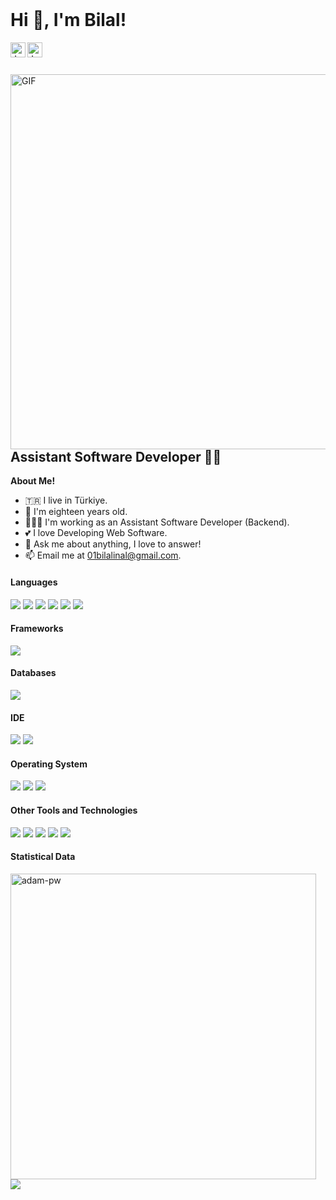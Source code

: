 <br />
<h1 title="Bilal İnal"> Hi 👋, I'm Bilal!</h1>

<a href="https://www.linkedin.com/in/inalbilal/" target="_blank">
    <img align="left" alt="Jaskirat's LinkedIn" width="24px" src="https://cdn.jsdelivr.net/npm/simple-icons@v3/icons/linkedin.svg" />
</a>
<a href="https://www.instagram.com/bilalinal.com.tr/" target="_blank">
    <img align="left" alt="Jaskirat's Instagram" width="24px" src="https://cdn.jsdelivr.net/npm/simple-icons@v3/icons/instagram.svg" />
</a>

<br />
<br />
<br />
<a href="https://github.com/inalbilal" target="_blank"> <img width="600px" align="right" alt="GIF" src="https://camo.githubusercontent.com/5ddf73ad3a205111cf8c686f687fc216c2946a75005718c8da5b837ad9de78c9/68747470733a2f2f7468756d62732e6766796361742e636f6d2f4576696c4e657874446576696c666973682d736d616c6c2e676966" /></a>
<h2 title="Bilal İnal"> Assistant Software Developer 👨‍💻 </h2>




**About Me!**
- 🇹🇷 I live in Türkiye.
- 👨 I'm eighteen years old.
- 👨🏽‍💻 I'm working as an Assistant Software Developer (Backend).
- 💕 I love Developing Web Software.
- 💬 Ask me about anything, I love to answer!
- 📫 Email me at [01bilalinal@gmail.com](mailto:01bilalinal@gmail.com).



<h4> Languages </h4>
<span> 
      <a href="https://www.python.org/" target="_blank"> <img src="https://img.shields.io/badge/Python-4B8BBE?style=for-the-badge&logo=python&logoColor=white"></a>
      <a href="https://www.php.net/" target="_blank"> <img src="https://img.shields.io/badge/PHP-777BB4?style=for-the-badge&logo=php&logoColor=white"></a>
      <a href="https://www.javascript.com/" target="_blank"> <img src="https://img.shields.io/badge/JavaScript-F7DF1E?style=for-the-badge&logo=javascript&logoColor=black"></a>
      <a href="https://docs.microsoft.com/tr-tr/dotnet/csharp/" target="_blank"> <img src="https://img.shields.io/badge/C_SHARP-00599C?style=for-the-badge&logo=csharp&logoColor=white"></a>
      <a href="https://www.w3.org/html/" target="_blank"> <img src="https://img.shields.io/badge/HTML5-E34F26?style=for-the-badge&logo=html5&logoColor=white"></a>
      <a href="https://www.w3.org/Style/CSS/" target="_blank"> <img src="https://img.shields.io/badge/CSS3-1572B6?style=for-the-badge&logo=css3&logoColor=white"></a>
  
</span>

<h4> Frameworks </h4>
<span>
    <a href="https://symfony.com/"> <img src="https://img.shields.io/badge/Symfony-00000F?style=for-the-badge&logo=symfony&logoColor=white"> </a>
</span>

<h4> Databases </h4>
<span>
  <a href="https://www.mysql.com/"> <img src="https://img.shields.io/badge/MySQL-00000F?style=for-the-badge&logo=mysql&logoColor=white"></a>
</span>

<h4> IDE </h4>
<span>
    <a href="https://www.jetbrains.com/phpstorm/"><img src="https://img.shields.io/badge/Php_Storm-00000F?style=for-the-badge&logo=phpstorm&logoColor=white"></a>
    <a href="https://code.visualstudio.com/"><img src="https://img.shields.io/badge/Visual_Studio_Code-0078D4?style=for-the-badge&logo=visual%20studio%20code&logoColor=white"></a>
</span>

<h4> Operating System </h4>
<span>
  <a href="https://ubuntu.com/"><img src="https://img.shields.io/badge/Ubuntu-dd4814?style=for-the-badge&logo=ubuntu&logoColor=white"></a>
  <a href="https://www.microsoft.com/windows"><img src="https://img.shields.io/badge/Windows-0078D6?style=for-the-badge&logo=windows&logoColor=white"></a>
  <a href="https://www.android.com/"><img src="https://img.shields.io/badge/Android-3DDC84?style=for-the-badge&logo=android&logoColor=white"></a>
</span>

<h4> Other Tools and Technologies </h4>
<span>
  <a href="https://git-scm.com/"><img src="https://img.shields.io/badge/Git-F05032?style=for-the-badge&logo=git&logoColor=white"></a>
  <a href="https://www.postman.com/"><img src="https://img.shields.io/badge/Postman-FF6C37?style=for-the-badge&logo=Postman&logoColor=white"></a>
  <a href="https://www.apachefriends.org/"><img src="https://img.shields.io/badge/Xampp-F37623?style=for-the-badge&logo=xampp&logoColor=white"></a>
  <a href="https://jquery.com/"><img src="https://img.shields.io/badge/jQuery-0769AD?style=for-the-badge&logo=jquery&logoColor=white"></a>
  <a href="https://fontawesome.com/"><img src="https://img.shields.io/badge/Font_Awesome-339AF0?style=for-the-badge&logo=fontawesome&logoColor=white"></a>
</span>


<h4>Statistical Data </h4>
<p>
    <a href="https://github.com/inalbilal"><img src="https://github-readme-stats.vercel.app/api/top-langs?username=inalbilal&show_icons=true&locale=en&layout=compact" width="489" alt="adam-pw" /></a>
    <a href="https://github.com/inalbilal"><img src="https://github-readme-stats.vercel.app/api?username=inalbilal&show_icons=true&locale=en&layout=compact"></img></a>
</p>
